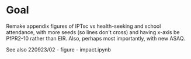 # Goal
Remake appendix figures of IPTsc vs health-seeking and school attendance, with more seeds (so lines don't cross) and having x-axis be PfPR2-10 rather than EIR.  Also, perhaps most importantly, with new ASAQ.

See also 220923/02 - figure - impact.ipynb